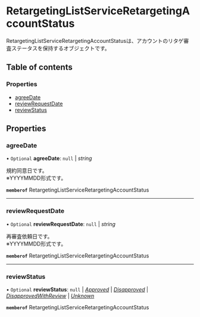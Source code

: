 # RetargetingListServiceRetargetingAccountStatus


<div lang=\"ja\">RetargetingListServiceRetargetingAccountStatusは、アカウントのリタゲ審査ステータスを保持するオブジェクトです。</div> 

## Table of contents

### Properties

- [agreeDate](retargetinglistserviceretargetingaccountstatus.md#agreedate)
- [reviewRequestDate](retargetinglistserviceretargetingaccountstatus.md#reviewrequestdate)
- [reviewStatus](retargetinglistserviceretargetingaccountstatus.md#reviewstatus)

## Properties

### agreeDate

• `Optional` **agreeDate**: ``null`` \| *string*

<div lang=\"ja\">規約同意日です。<br> ※YYYYMMDD形式です。</div> 

**`memberof`** RetargetingListServiceRetargetingAccountStatus

___

### reviewRequestDate

• `Optional` **reviewRequestDate**: ``null`` \| *string*

<div lang=\"ja\">再審査依頼日です。<br> ※YYYYMMDD形式です。</div> 

**`memberof`** RetargetingListServiceRetargetingAccountStatus

___

### reviewStatus

• `Optional` **reviewStatus**: ``null`` \| [*Approved*](./enums/retargetinglistservicereviewstatus.md#approved) \| [*Disapproved*](./enums/retargetinglistservicereviewstatus.md#disapproved) \| [*DisapprovedWithReview*](./enums/retargetinglistservicereviewstatus.md#disapprovedwithreview) \| [*Unknown*](./enums/retargetinglistservicereviewstatus.md#unknown)

**`memberof`** RetargetingListServiceRetargetingAccountStatus
